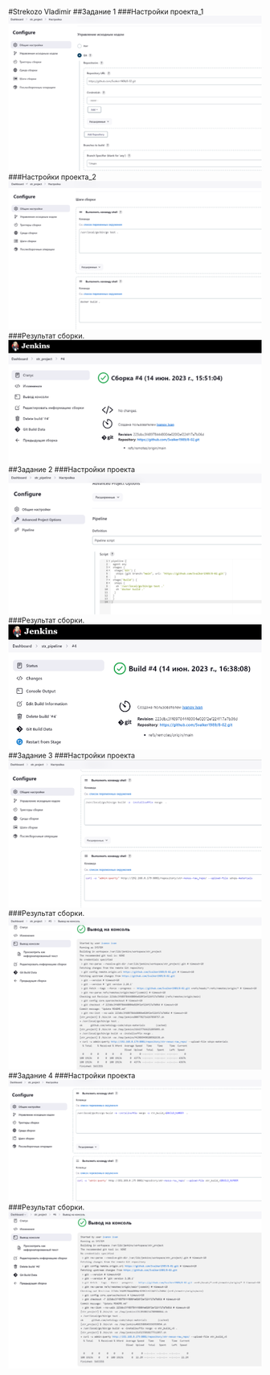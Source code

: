 #Strekozo Vladimir
##Задание 1
###Настройки проекта_1
![alt text](https://github.com/Svalker1989/8-02/blob/main/%D0%97%D0%B0%D0%B4%D0%B0%D0%BD%D0%B8%D0%B5%201.%20%D0%9D%D0%B0%D1%81%D1%82%D1%80%D0%BE%D0%B9%D0%BA%D0%B8%20%D0%BF%D1%80%D0%BE%D0%B5%D0%BA%D1%82%D0%B0_1.PNG)
###Настройки проекта_2
![alt text](https://github.com/Svalker1989/8-02/blob/main/%D0%97%D0%B0%D0%B4%D0%B0%D0%BD%D0%B8%D0%B5%201.%20%D0%9D%D0%B0%D1%81%D1%82%D1%80%D0%BE%D0%B9%D0%BA%D0%B8%20%D0%BF%D1%80%D0%BE%D0%B5%D0%BA%D1%82%D0%B0_2.PNG)
###Результат сборки.
![alt text](https://github.com/Svalker1989/8-02/blob/main/%D0%97%D0%B0%D0%B4%D0%B0%D0%BD%D0%B8%D0%B5%201.%20%D0%A0%D0%B5%D0%B7%D1%83%D0%BB%D1%8C%D1%82%D0%B0%D1%82%20%D1%81%D0%B1%D0%BE%D1%80%D0%BA%D0%B8..PNG)
##Задание 2
###Настройки проекта
![alt text](https://github.com/Svalker1989/8-02/blob/main/%D0%97%D0%B0%D0%B4%D0%B0%D0%BD%D0%B8%D0%B5%202.%20%D0%9D%D0%B0%D1%81%D1%82%D1%80%D0%BE%D0%B9%D0%BA%D0%B8%20%D0%BF%D1%80%D0%BE%D0%B5%D0%BA%D1%82%D0%B0.PNG)
###Результат сборки.
![alt text](https://github.com/Svalker1989/8-02/blob/main/%D0%97%D0%B0%D0%B4%D0%B0%D0%BD%D0%B8%D0%B5%202.%20%D0%A0%D0%B5%D0%B7%D1%83%D0%BB%D1%8C%D1%82%D0%B0%D1%82%20%D1%81%D0%B1%D0%BE%D1%80%D0%BA%D0%B8..PNG)
##Задание 3
###Настройки проекта
![alt text](https://github.com/Svalker1989/8-02/blob/main/%D0%97%D0%B0%D0%B4%D0%B0%D0%BD%D0%B8%D0%B5%203.%20%D0%9D%D0%B0%D1%81%D1%82%D1%80%D0%BE%D0%B9%D0%BA%D0%B8%20%D0%BF%D1%80%D0%BE%D0%B5%D0%BA%D1%82%D0%B0.PNG)
###Результат сборки.
![alt text](https://github.com/Svalker1989/8-02/blob/main/%D0%97%D0%B0%D0%B4%D0%B0%D0%BD%D0%B8%D0%B5%203.%20%D0%A0%D0%B5%D0%B7%D1%83%D0%BB%D1%8C%D1%82%D0%B0%D1%82%20%D1%81%D0%B1%D0%BE%D1%80%D0%BA%D0%B8..PNG)
##Задание 4
###Настройки проекта
![alt text](https://github.com/Svalker1989/8-02/blob/main/%D0%97%D0%B0%D0%B4%D0%B0%D0%BD%D0%B8%D0%B5%204.%20%D0%9D%D0%B0%D1%81%D1%82%D1%80%D0%BE%D0%B9%D0%BA%D0%B8%20%D0%BF%D1%80%D0%BE%D0%B5%D0%BA%D1%82%D0%B0.PNG)
###Результат сборки.
![alt text](https://github.com/Svalker1989/8-02/blob/main/%D0%97%D0%B0%D0%B4%D0%B0%D0%BD%D0%B8%D0%B5%204.%20%D0%A0%D0%B5%D0%B7%D1%83%D0%BB%D1%8C%D1%82%D0%B0%D1%82%20%D1%81%D0%B1%D0%BE%D1%80%D0%BA%D0%B8..PNG)

